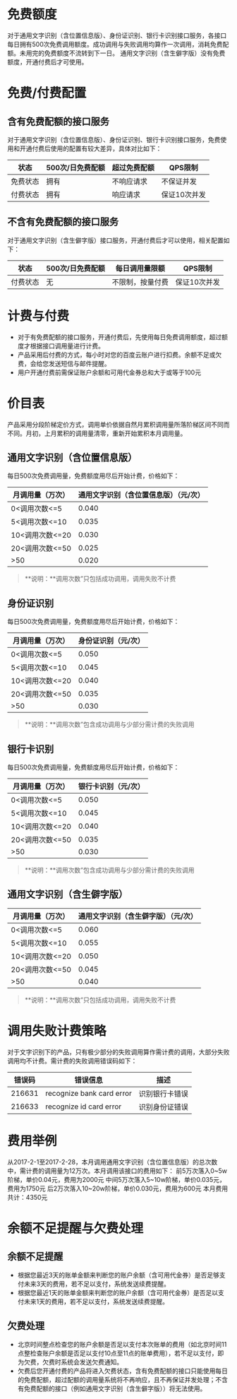 # 免费额度

对于通用文字识别（含位置信息版）、身份证识别、银行卡识别接口服务，各接口每日拥有500次免费调用额度。成功调用与失败调用均算作一次调用，消耗免费配额。未用完的免费额度不流转到下一日。
通用文字识别（含生僻字版）没有免费额度，开通付费后才可使用。

# 免费/付费配置

## 含有免费配额的接口服务

对于通用文字识别（含位置信息版）、身份证识别、银行卡识别接口服务，免费使用和开通付费后使用的配置有较大差异，具体对比如下：

| 状态 | 500次/日免费配额 | 超过免费配额 | QPS限制   |
| ---- | ---------- | ------ | ------- |
| 免费状态 | 拥有         | 不响应请求  | 不保证并发   |
| 付费状态 | 拥有         | 响应请求   | 保证10次并发 |

## 不含有免费配额的接口服务

对于通用文字识别（含生僻字版）接口服务，开通付费后才可以使用，相关配置如下：

| 状态  | 500次/日免费配额 | 每日调用量限额  | QPS限制   |
| ---- | ---------- | -------- | ------- |
| 付费状态 | 无          | 不限制，按量付费 | 保证10次并发 |

# 计费与付费

+ 对于有免费配额的接口服务，开通付费后，先使用每日免费调用额度，超过额度才根据接口调用量进行计费。
+ 产品采用后付费的方式，每小时对您的百度云账户进行扣费。余额不足或欠费，会给您发送短信与邮件提醒。
+ 用户开通付费前需保证账户余额和可用代金券总和大于或等于100元

# 价目表

产品采用分段阶梯定价方式，调用单价依据自然月累积调用量所落阶梯区间不同而不同。月初，上月累积的调用量清零，重新开始累积本月调用量。

## 通用文字识别（含位置信息版）

每日500次免费调用量，免费额度用尽后开始计费，价格如下：

| 月调用量（万次）    | 通用文字识别（含位置信息版）（元/次） |
| ----------- | ------------------- |
| 0<调用次数<=5   | 0.040               |
| 5<调用次数<=10  | 0.035               |
| 10<调用次数<=20 | 0.030               |
| 20<调用次数<=50 | 0.025               |
| >50         | 0.020               |

> **说明：**调用次数”只包括成功调用，调用失败不计费

## 身份证识别

每日500次免费调用量，免费额度用尽后开始计费，价格如下：

| 月调用量（万次）    | 身份证识别（元/次） |
| ----------- | ---------- |
| 0<调用次数<=5   | 0.050      |
| 5<调用次数<=10  | 0.045      |
| 10<调用次数<=20 | 0.040      |
| 20<调用次数<=50 | 0.035      |
| >50         | 0.030      |

> **说明：**调用次数”包含成功调用与少部分需计费的失败调用

## 银行卡识别

每日500次免费调用量，免费额度用尽后开始计费，价格如下：

| 月调用量（万次）    | 银行卡识别（元/次） |
| ----------- | ---------- |
| 0<调用次数<=5   | 0.050      |
| 5<调用次数<=10  | 0.045      |
| 10<调用次数<=20 | 0.040      |
| 20<调用次数<=50 | 0.035      |
| >50         | 0.030      |

> **说明：**调用次数”包含成功调用与少部分需计费的失败调用

## 通用文字识别（含生僻字版）

| 月调用量（万次）    | 通用文字识别（含生僻字版）（元/次） |
| ----------- | ------------------ |
| 0<调用次数<=5   | 0.060              |
| 5<调用次数<=10  | 0.055              |
| 10<调用次数<=20 | 0.050              |
| 20<调用次数<=50 | 0.045              |
| >50         | 0.040              |

> **说明：**调用次数”只包括成功调用，调用失败不计费

# 调用失败计费策略

对于文字识别下的产品，只有极少部分的失败调用算作需计费的调用，大部分失败调用均不计费。需计费的失败调用错误码如下：

| 错误码    | 错误信息                      | 描述      |
| ------ | ------------------------- | ------- |
| 216631 | recognize bank card error | 识别银行卡错误 |
| 216633 | recognize id card error   | 识别身份证错误 |

# 费用举例

从2017-2-1至2017-2-28，本月调用通用文字识别（含位置信息版）的总次数中，需计费的调用量为12万次。本月调用该接口的费用如下：
前5万次落入0~5w阶梯，单价0.04元，费用为2000元
中间5万次落入5~10w阶梯，单价0.035元，费用为1750元
后2万次落入10~20w阶梯，单价0.030元，费用为600元
本月费用共计：4350元

# 余额不足提醒与欠费处理

## 余额不足提醒

* 根据您最近3天的账单金额来判断您的账户余额（含可用代金券）是否足够支付未来3天的费用，若不足以支付，系统发送续费提醒。
* 根据您最近1天的账单金额来判断您的账户余额（含可用代金券）是否足以支付未来1天的费用，若不足以支付，系统发送续费提醒。

## 欠费处理

* 北京时间整点检查您的账户余额是否足以支付本次账单的费用（如北京时间11点整检查账户余额是否足以支付10点至11点的账单费用），若不足以支付，即为欠费，欠费时系统会发送欠费通知。
* 欠费后您开通付费的产品将进入欠费状态，含有免费配额的接口只能使用每日的免费配额，超过配额的调用量系统将不再响应，且不再保证并发处理；不含有免费配额的接口（例如通用文字识别（含生僻字版））将无法使用。



